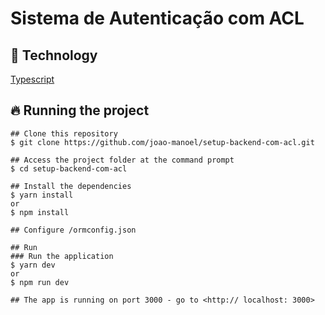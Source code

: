 # Sistema de Autenticação com ACL

## 🚀 Technology
[Typescript](https://www.typescriptlang.org)

## 🔥 Running the project

```
## Clone this repository
$ git clone https://github.com/joao-manoel/setup-backend-com-acl.git

## Access the project folder at the command prompt
$ cd setup-backend-com-acl

## Install the dependencies
$ yarn install
or
$ npm install

## Configure /ormconfig.json

## Run 
### Run the application
$ yarn dev
or 
$ npm run dev

## The app is running on port 3000 - go to <http:// localhost: 3000>
```

#

